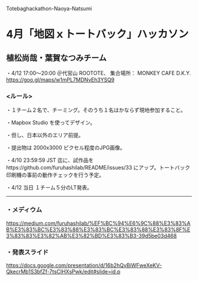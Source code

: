 Totebaghackathon-Naoya-Natsumi
# 4月「地図ｘトートバック」ハッカソン

## 植松尚哉・葉賀なつみチーム

・4/12 17:00〜20:00 ＠代官山 ROOTOTE、
集合場所： MONKEY CAFE D.K.Y. https://goo.gl/maps/w1mPL7MDNvEh3YSQ9


### <ルール>

・１チーム２名で、チーミング。そのうち１名はかならず現地参加すること。

・Mapbox Studio を使ってデザイン。

・但し、日本以外のエリア前提。

・提出物は 2000x3000 ピクセル程度のJPG画像。

・4/10 23:59:59 JST 迄に、試作品をhttps://github.com/furuhashilab/README/issues/33 にアップ。トートバック印刷機の事前の動作チェックを行う予定。

・4/12 当日 １チーム５分のLT発表。


---
### ・メディウム
https://medium.com/furuhashilab/%EF%BC%94%E6%9C%88%E3%83%AB%E3%83%BC%E3%83%88%E3%83%BC%E3%83%88%E3%83%8F%E3%83%83%E3%82%AB%E3%82%BD%E3%83%B3-39d5be03d468

### ・発表スライド
https://docs.google.com/presentation/d/16b2hQvBiWFweXeKV-QkecrMb1S3bfZf-7tsCIHXsPwk/edit#slide=id.p
